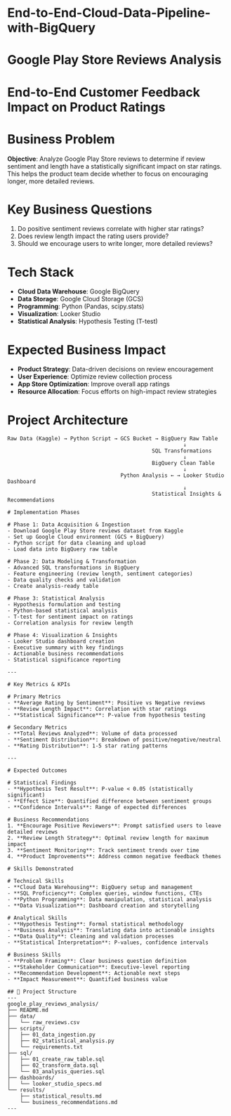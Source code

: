 # End-to-End-Cloud-Data-Pipeline-with-BigQuery

# Google Play Store Reviews Analysis
# End-to-End Customer Feedback Impact on Product Ratings

# Business Problem
**Objective**: Analyze Google Play Store reviews to determine if review sentiment and length have a statistically significant impact on star ratings. This helps the product team decide whether to focus on encouraging longer, more detailed reviews.

# Key Business Questions
1. Do positive sentiment reviews correlate with higher star ratings?
2. Does review length impact the rating users provide?
3. Should we encourage users to write longer, more detailed reviews?

# Tech Stack
- **Cloud Data Warehouse**: Google BigQuery
- **Data Storage**: Google Cloud Storage (GCS)
- **Programming**: Python (Pandas, scipy.stats)
- **Visualization**: Looker Studio
- **Statistical Analysis**: Hypothesis Testing (T-test)

# Expected Business Impact
- **Product Strategy**: Data-driven decisions on review encouragement
- **User Experience**: Optimize review collection process
- **App Store Optimization**: Improve overall app ratings
- **Resource Allocation**: Focus efforts on high-impact review strategies

# Project Architecture

```
Raw Data (Kaggle) → Python Script → GCS Bucket → BigQuery Raw Table
                                                        ↓
                                              SQL Transformations
                                                        ↓
                                              BigQuery Clean Table
                                                        ↓
                                    Python Analysis ← → Looker Studio Dashboard
                                                        ↓
                                              Statistical Insights & Recommendations

# Implementation Phases

# Phase 1: Data Acquisition & Ingestion
- Download Google Play Store reviews dataset from Kaggle
- Set up Google Cloud environment (GCS + BigQuery)
- Python script for data cleaning and upload
- Load data into BigQuery raw table

# Phase 2: Data Modeling & Transformation
- Advanced SQL transformations in BigQuery
- Feature engineering (review length, sentiment categories)
- Data quality checks and validation
- Create analysis-ready table

# Phase 3: Statistical Analysis
- Hypothesis formulation and testing
- Python-based statistical analysis
- T-test for sentiment impact on ratings
- Correlation analysis for review length

# Phase 4: Visualization & Insights
- Looker Studio dashboard creation
- Executive summary with key findings
- Actionable business recommendations
- Statistical significance reporting

---

# Key Metrics & KPIs

# Primary Metrics
- **Average Rating by Sentiment**: Positive vs Negative reviews
- **Review Length Impact**: Correlation with star ratings
- **Statistical Significance**: P-value from hypothesis testing

# Secondary Metrics
- **Total Reviews Analyzed**: Volume of data processed
- **Sentiment Distribution**: Breakdown of positive/negative/neutral
- **Rating Distribution**: 1-5 star rating patterns

---

# Expected Outcomes

# Statistical Findings
- **Hypothesis Test Result**: P-value < 0.05 (statistically significant)
- **Effect Size**: Quantified difference between sentiment groups
- **Confidence Intervals**: Range of expected differences

# Business Recommendations
1. **Encourage Positive Reviewers**: Prompt satisfied users to leave detailed reviews
2. **Review Length Strategy**: Optimal review length for maximum impact
3. **Sentiment Monitoring**: Track sentiment trends over time
4. **Product Improvements**: Address common negative feedback themes

# Skills Demonstrated

# Technical Skills
- **Cloud Data Warehousing**: BigQuery setup and management
- **SQL Proficiency**: Complex queries, window functions, CTEs
- **Python Programming**: Data manipulation, statistical analysis
- **Data Visualization**: Dashboard creation and storytelling

# Analytical Skills
- **Hypothesis Testing**: Formal statistical methodology
- **Business Analysis**: Translating data into actionable insights
- **Data Quality**: Cleaning and validation processes
- **Statistical Interpretation**: P-values, confidence intervals

# Business Skills
- **Problem Framing**: Clear business question definition
- **Stakeholder Communication**: Executive-level reporting
- **Recommendation Development**: Actionable next steps
- **Impact Measurement**: Quantified business value

## 📁 Project Structure
---
google_play_reviews_analysis/
├── README.md
├── data/
│   └── raw_reviews.csv
├── scripts/
│   ├── 01_data_ingestion.py
│   ├── 02_statistical_analysis.py
│   └── requirements.txt
├── sql/
│   ├── 01_create_raw_table.sql
│   ├── 02_transform_data.sql
│   └── 03_analysis_queries.sql
├── dashboards/
│   └── looker_studio_specs.md
└── results/
    ├── statistical_results.md
    └── business_recommendations.md
---
